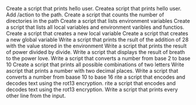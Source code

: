 Create a script that prints hello user.
Createa script that prints hello user.
Add /action to the path.
Create a script that counts the number of directories in the path
Create a script that lists environment variables
Create a script that lists all local variables and environment varibles and functios.
Create a script that creates a new local variable
Create a script that creates a new global variable
Write a script that prints the rsult of the addition of 28 with the value stored in the environment
Write a script that prints the result of power divided by divide.
Write a script that displays the result of breath to the power love.
Write a script that converts a number from base 2 to base 10
Create a script that prints all possible combinations of two letters
Write ascript that prints a number with two decimal places.
Write a script that converts a number from baase 10 to base 16
rite a script that encodes and decodes text using the rot13 encryption.
rite a script that encodes and decodes text using the rot13 encryption.
Write a script that prints every other line from the input.
